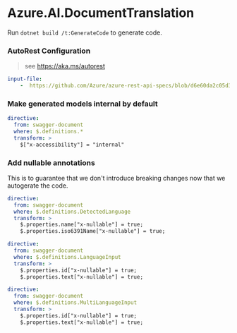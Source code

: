# Azure.AI.DocumentTranslation

Run `dotnet build /t:GenerateCode` to generate code.

### AutoRest Configuration
> see https://aka.ms/autorest

``` yaml
input-file:
    -  https://github.com/Azure/azure-rest-api-specs/blob/d6e60da2c05d341a2926fa9fec0e566f14e8e9ad/specification/cognitiveservices/data-plane/TranslatorText/preview/v1.0-preview.1/TranslatorBatch.json
```

### Make generated models internal by default

``` yaml
directive:
  from: swagger-document
  where: $.definitions.*
  transform: >
    $["x-accessibility"] = "internal"
```

### Add nullable annotations
This is to guarantee that we don't introduce breaking changes now that we autogerate the code.
``` yaml
directive:
  from: swagger-document
  where: $.definitions.DetectedLanguage
  transform: >
    $.properties.name["x-nullable"] = true;
    $.properties.iso6391Name["x-nullable"] = true;
```

``` yaml
directive:
  from: swagger-document
  where: $.definitions.LanguageInput
  transform: >
    $.properties.id["x-nullable"] = true;
    $.properties.text["x-nullable"] = true;
```

``` yaml
directive:
  from: swagger-document
  where: $.definitions.MultiLanguageInput
  transform: >
    $.properties.id["x-nullable"] = true;
    $.properties.text["x-nullable"] = true;
```
